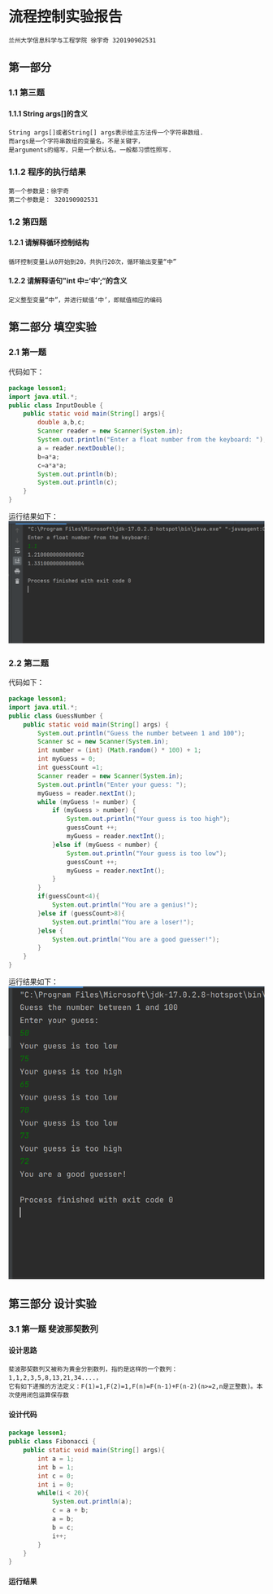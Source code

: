 # 流程控制实验报告
```
兰州大学信息科学与工程学院 徐宇奇 320190902531
```
## 第一部分
### 1.1 第三题
#### 1.1.1 String args[]的含义 
```
String args[]或者String[] args表示给主方法传一个字符串数组.
而args是一个字符串数组的变量名，不是关键字，
是arguments的缩写，只是一个默认名，一般都习惯性照写.
```
### 1.1.2 程序的执行结果
```
第一个参数是：徐宇奇 
第二个参数是： 320190902531
```
### 1.2 第四题
#### 1.2.1 请解释循环控制结构
```
循环控制变量i从0开始到20，共执行20次，循环输出变量“中”
```
#### 1.2.2 请解释语句"int 中=‘中’;“的含义
```
定义整型变量“中”，并进行赋值‘中’，即赋值相应的编码
```
## 第二部分 填空实验
### 2.1 第一题
代码如下：
```Java
package lesson1;
import java.util.*;
public class InputDouble {
    public static void main(String[] args){
        double a,b,c;
        Scanner reader = new Scanner(System.in);
        System.out.println("Enter a float number from the keyboard: ");
        a = reader.nextDouble();
        b=a*a;
        c=a*a*a;
        System.out.println(b);
        System.out.println(c);
    }
}
```
运行结果如下：
![img.png](img.png)
### 2.2 第二题
代码如下：
```Java
package lesson1;
import java.util.*;
public class GuessNumber {
    public static void main(String[] args) {
        System.out.println("Guess the number between 1 and 100");
        Scanner sc = new Scanner(System.in);
        int number = (int) (Math.random() * 100) + 1;
        int myGuess = 0;
        int guessCount =1;
        Scanner reader = new Scanner(System.in);
        System.out.println("Enter your guess: ");
        myGuess = reader.nextInt();
        while (myGuess != number) {
            if (myGuess > number) {
                System.out.println("Your guess is too high");
                guessCount ++;
                myGuess = reader.nextInt();
            }else if (myGuess < number) {
                System.out.println("Your guess is too low");
                guessCount ++;
                myGuess = reader.nextInt();
            }
        }
        if(guessCount<4){
            System.out.println("You are a genius!");
        }else if (guessCount>8){
            System.out.println("You are a loser!");
        }else {
            System.out.println("You are a good guesser!");
        }
    }
}
```
运行结果如下：
![img_1.png](img_1.png)
## 第三部分 设计实验
### 3.1 第一题 斐波那契数列
#### 设计思路
```
斐波那契数列又被称为黄金分割数列，指的是这样的一个数列：1,1,2,3,5,8,13,21,34....，
它有如下递推的方法定义：F(1)=1,F(2)=1,F(n)=F(n-1)+F(n-2)(n>=2,n是正整数)。本次使用闭包运算保存数
```
#### 设计代码
```Java
package lesson1;
public class Fibonacci {
    public static void main(String[] args){
        int a = 1;
        int b = 1;
        int c = 0;
        int i = 0;
        while(i < 20){
            System.out.println(a);
            c = a + b;
            a = b;
            b = c;
            i++;
        }
    }
}
```
#### 运行结果

